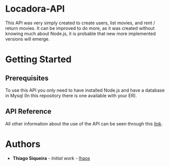 # Locadora-API
This API was very simply created to create users, list movies, and rent / return movies.
It can be improved to do more, as it was created without knowing much about Node.js, it is probable that new more implemented versions will emerge.
# Getting Started
## Prerequisites
To use this API you only need to have installed Node.js and have a database in Mysql (In this repository there is one available with your ER).
## API Reference
All other information about the use of the API can be seen through this [link](https://documenter.getpostman.com/view/3179178/locadora/77pYLRN).
# Authors
* **Thiago Siqueira** - *Initial work* - [lhaos](https://github.com/lhaos)
